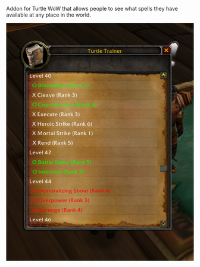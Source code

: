 Addon for Turtle WoW that allows people to see what spells they have available at any place in the world.

![alt text](https://github.com/CamTavaresDev/turtletrainer/blob/main/example.png?raw=true)